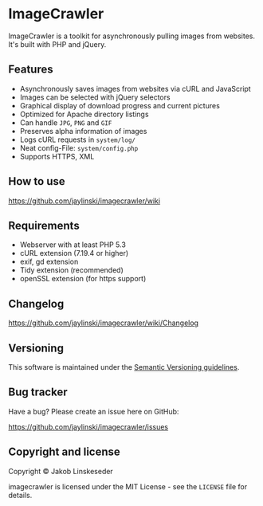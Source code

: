 ImageCrawler
============

ImageCrawler is a toolkit for asynchronously pulling images from websites.
It's built with PHP and jQuery.


Features
--------

* Asynchronously saves images from websites via cURL and JavaScript
* Images can be selected with jQuery selectors
* Graphical display of download progress and current pictures
* Optimized for Apache directory listings
* Can  handle `JPG`, `PNG` and `GIF`
* Preserves alpha information of images
* Logs cURL requests in `system/log/`
* Neat config-File: `system/config.php`
* Supports HTTPS, XML


How to use
----------
https://github.com/jaylinski/imagecrawler/wiki


Requirements
------------
* Webserver with at least PHP 5.3
* cURL extension (7.19.4 or higher)
* exif, gd extension
* Tidy extension (recommended)
* openSSL extension (for https support)


Changelog
---------
https://github.com/jaylinski/imagecrawler/wiki/Changelog


Versioning
----------

This software is maintained under the [Semantic Versioning guidelines](http://semver.org/).


Bug tracker
-----------

Have a bug? Please create an issue here on GitHub:

https://github.com/jaylinski/imagecrawler/issues


Copyright and license
---------------------

Copyright &copy; Jakob Linskeseder

imagecrawler is licensed under the MIT License - see the `LICENSE` file for details.